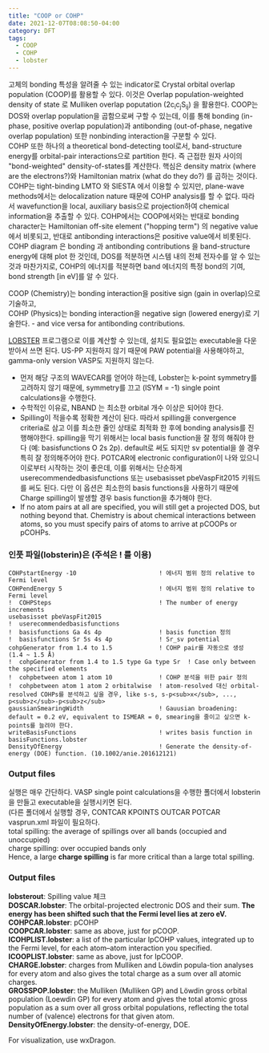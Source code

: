 ```yaml
---
title: "COOP or COHP"
date: 2021-12-07T08:08:50-04:00
category: DFT
tags:
  - COOP
  - COHP
  - lobster
---
```


고체의 bonding 특성을 알려줄 수 있는 indicator로 Crystal orbital overlap population (COOP)를 활용할 수 있다. 이것은 Overlap population-weighted density of state 로 Mulliken overlap poputation (2c<sub>i</sub>c<sub>j</sub>S<sub>ij</sub>) 을 활용한다. COOP는 DOS와 overlap population을 곱함으로써 구할 수 있는데, 이를 통해 bonding (in-phase, positive overlap population)과 antibonding (out-of-phase, negative overlap population) 또한 nonbinding interaction을 구분할 수 있다.  
COHP 또한 하나의 a theoretical bond-detecting tool로서, band-structure energy를 orbital-pair interactions으로 partition 한다. 즉 근접한 원자 사이의 "bond-weighted" density-of-states를 계산한다. 핵심은 density matrix (where are the electrons?)와 Hamiltonian matrix (what do they do?) 를 곱하는 것이다. COHP는 tight-binding LMTO 와 SIESTA 에서 이용할 수 있지만, plane-wave methods에서는 delocalization nature 때문에 COHP analysis를 할 수 없다. 따라서 wavefunction을 local, auxiliary basis으로 projection하여 chemical information을 추출할 수 있다. COHP에서는 COOP에서와는 반대로 bonding character는 Hamiltonian off-site element ("hopping term") 의 negative value에서 비롯되고, 반대로 antibonding interactions은 positive value에서 비롯된다. COHP diagram 은 bonding 과 antibonding contributions 을 band-structure energy에 대해 plot 한 것인데, DOS를 적분하면 시스템 내의 전체 전자수를 알 수 있는 것과 마찬가지로, COHP의 에너지를 적분하면 band 에너지의 특정 bond의 기여, bond strength [in eV]를 알 수 있다.

COOP (Chemistry)는 bonding interaction을 positive sign (gain in overlap)으로 기술하고,  
COHP   (Physics)는 bonding interaction을 negative sign (lowered energy)로 기술한다. - and vice versa for antibonding contributions.  

[LOBSTER](http://www.cohp.de/) 프로그램으로 이를 계산할 수 있는데, 설치도 필요없는 executable을 다운받아서 쓰면 된다. US-PP 지원하지 않기 때문에 PAW potential을 사용해야하고, gamma-only version VASP도 지원하지 않는다.  

* 먼저 해당 구조의 WAVECAR를 얻어야 하는데, Lobster는 k-point symmetry를 고려하지 않기 때문에, symmetry를 끄고 (ISYM = -1) single point calculations을 수행한다.
* 수학적인 이유로, NBAND 는 최소한 orbital 개수 이상은 되어야 한다.
* Spilling이 적을수록 정확한 계산이 된다. 따라서 spilling을 convergence criteria로 삼고 이를 최소한 줄인 상태로 최적화 한 후에 bonding analysis를 진행해야한다. spilling을 막기 위해서는 local basis function을 잘 정의 해줘야 한다 (예: basisfunctions O 2s 2p). default로 써도 되지만 sv potential을 쓸 경우 특히 잘 정의해주어야 한다. POTCAR에 electronic configuration이 나와 있으니 이로부터 시작하는 것이 좋은데, 이를 위해서는 단순하게 userecommendedbasisfunctions 또는 usebasisset pbeVaspFit2015 키워드를 써도 된다. 다만 이 옵션은 최소한의 basis functions을 사용하기 때문에 Charge spilling이 발생할 경우 basis function을 추가해야 한다.
* If no atom pairs at all are specified, you will still get a projected DOS, but nothing beyond that. Chemistry is about chemical interactions between atoms, so you must specify pairs of atoms to arrive at pCOOPs or pCOHPs.  

### 인풋 파일(lobsterin)은 (주석은 ! 를 이용)  
```
COHPstartEnergy -10                       ! 에너지 범위 정의 relative to Fermi level  
COHPendEnergy 5                           ! 에너지 범위 정의 relative to Fermi level  
!  COHPSteps                              ! The number of energy increments
usebasisset pbeVaspFit2015
!  userecommendedbasisfunctions
!  basisfunctions Ga 4s 4p                ! basis function 정의  
!  basisfunctions Sr 5s 4s 4p             ! Sr_sv potential  
cohpGenerator from 1.4 to 1.5             ! COHP pair를 자동으로 생성 (1.4 ~ 1.5 Å)  
!  cohpGenerator from 1.4 to 1.5 type Ga type Sr  ! Case only between the specified elements  
!  cohpbetween atom 1 atom 10             ! COHP 분석을 위한 pair 정의  
!  cohpbetween atom 1 atom 2 orbitalwise  ! atom-resolved 대신 orbital-resolved COHPs를 분석하고 싶을 경우, like s-s, s-p<sub>x</sub>, ..., p<sub>z</sub>-p<sub>z</sub>  
gaussianSmearingWidth                     ! Gauusian broadening: default = 0.2 eV, equivalent to ISMEAR = 0, smearing을 줄이고 싶으면 k-points를 늘려야 한다.  
writeBasisFunctions                       ! writes basis function in basisFunctions.lobster
DensityOfEnergy                           ! Generate the density-of-energy (DOE) function. (10.1002/anie.201612121)  
```

### Output files  
실행은 매우 간단하다. VASP single point calculations을 수행한 폴더에서 lobsterin 을 만들고 executable을 실행시키면 된다.  
(다른 폴더에서 실행할 경우, CONTCAR KPOINTS OUTCAR POTCAR vasprun.xml 파일이 필요하다.  
total spilling: the average of spillings over all bands (occupied and unoccupied)  
charge spilling: over occupied bands only  
Hence, a large __charge spilling__ is far more critical than a large total spilling.  

### Output files  
<b>lobsterout</b>: Spilling value 체크  
<b>DOSCAR.lobster</b>: The orbital-projected electronic DOS and their sum. <b>The energy has been shifted such that the Fermi level lies at zero eV.</b>  
<b>COHPCAR.lobster</b>: pCOHP  
<b>COOPCAR.lobster</b>: same as above, just for pCOOP.  
<b>ICOHPLIST.lobster</b>: a list of the particular IpCOHP values, integrated up to the Fermi level, for each atom–atom interaction you specified.  
<b>ICOOPLIST.lobster</b>: same as above, just for IpCOOP.  
<b>CHARGE.lobster</b>: charges from Mulliken and Löwdin popula-tion analyses for every atom and also gives the total charge as a sum over all atomic charges.  
<b>GROSSPOP.lobster</b>: the Mulliken (Mulliken GP) and Löwdin gross orbital population (Loewdin GP) for every atom and gives the total atomic gross population as a sum over all gross orbital populations, reflecting the total number of (valence) electrons for that given atom.  
<b>DensityOfEnergy.lobster</b>: the density-of-energy, DOE.  

For visualization, use wxDragon.



